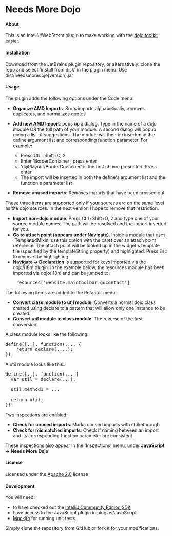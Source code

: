 Needs More Dojo
=============

#### About

This is an IntelliJ/WebStorm plugin to make working with the [dojo toolkit](http://dojotoolkit.org//) easier. 

#### Installation

Download from the JetBrains plugin repository, or alternatively: clone the repo and select 'install from disk' in the plugin menu. Use dist/needsmoredojo[version].jar

#### Usage

The plugin adds the following options under the Code menu:
- **Organize AMD Imports**: Sorts imports alphabetically, removes duplicates, and normalizes quotes
- **Add new AMD Import**: pops up a dialog. Type in the name of a dojo module OR the full path of your module. A second dialog will popup giving a list of suggestions.
The module will then be inserted in the define argument list and corresponding function parameter. For example:
    - Press Ctrl+Shift+O, 2
    - Enter 'BorderContainer', press enter
    - 'dijit/layout/BorderContainer' is the first choice presented. Press enter
    - The import will be inserted in both the define's argument list and the function's parameter list

- **Remove unused imports**: Removes imports that have been crossed out

These three items are supported only if your sources are on the same level as the dojo sources. In the next version I hope to remove that restriction.
- **Import non-dojo module**: Press Ctrl+Shift+O, 2 and type one of your source module names. The path will be resolved and the import inserted for you.
- **Go to attach point (appears under Navigate)**. Inside a module that uses _TemplatedMixin, use this option with the caret over an attach point reference.
The attach point will be looked up in the widget's template file (specified by the templateString property) and highlighted. Press Esc to remove the highlighting
- **Navigate -> Declaration** is supported for keys imported via the dojo/i18n! plugin. In the example below, the resources module has been imported via dojo/i18n!
and can be jumped to.

<pre>
    resources['website.maintoolbar.gocontact']
</pre>

The following items are added to the Refactor menu:
- **Convert class module to util module**: Converts a normal dojo class created using declare to a pattern that will
allow only one instance to be created.
- **Convert util module to class module**: The reverse of the first conversion.

A class module looks like the following: 

<pre>
define([..], function(..., {
    return declare(....); 
}); 
</pre>

A util module looks like this: 

<pre>
define([..], function(.., {
  var util = declare(...); 
  
  util.method1 = ...
  
  return util; 
}); 
</pre>

Two inspections are enabled: 
- **Check for unused imports**: Marks unused imports with strikethrough
- **Check for mismatched imports**: Check if naming between an import and its corresponding function parameter are consistent

These inspections also appear in the 'Inspections' menu, under **JavaScript -> Needs More Dojo**

#### License

Licensed under the [Apache 2.0](http://www.apache.org/licenses/LICENSE-2.0.txt) license

#### Development

You will need:
- to have checked out the [IntelliJ Community Edition SDK](http://www.jetbrains.org/pages/viewpage.action?pageId=983225)
- have access to the JavaScript plugin in plugins/JavaScript
- [Mockito](https://code.google.com/p/mockito/) for running unit tests

Simply clone the repository from GitHub or fork it for your modifications.